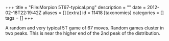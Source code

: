 +++
title = "File:Morpion 5T67-typical.png"
description = ""
date = 2012-02-18T22:19:42Z
aliases = []
[extra]
id = 11418
[taxonomies]
categories = []
tags = []
+++

A random and very typical 5T game of 67 moves.  Random games cluster in two peaks.  This is near the higher end of the 2nd peak of the distribution.
